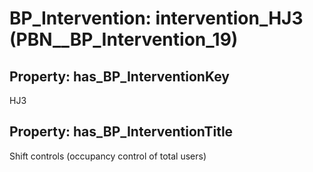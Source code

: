 # BP_Intervention: __intervention_HJ3__ (PBN__BP_Intervention_19)

## Property: has_BP_InterventionKey

HJ3

## Property: has_BP_InterventionTitle

Shift controls (occupancy control of total users)

